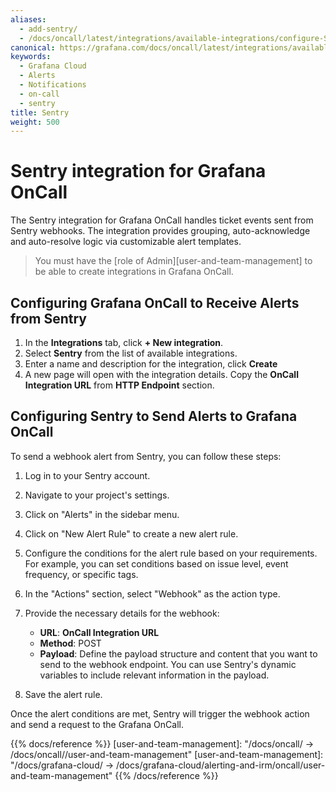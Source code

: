 ```yaml
---
aliases:
  - add-sentry/
  - /docs/oncall/latest/integrations/available-integrations/configure-Sentry/
canonical: https://grafana.com/docs/oncall/latest/integrations/available-integrations/configure-sentry/
keywords:
  - Grafana Cloud
  - Alerts
  - Notifications
  - on-call
  - sentry
title: Sentry
weight: 500
---
```


# Sentry integration for Grafana OnCall

The Sentry integration for Grafana OnCall handles ticket events sent from Sentry webhooks.
The integration provides grouping, auto-acknowledge and auto-resolve logic via customizable alert templates.

> You must have the [role of Admin][user-and-team-management] to be able to create integrations in Grafana OnCall.

## Configuring Grafana OnCall to Receive Alerts from Sentry

1. In the **Integrations** tab, click **+ New integration**.
2. Select **Sentry** from the list of available integrations.
3. Enter a name and description for the integration, click **Create**
4. A new page will open with the integration details. Copy the **OnCall Integration URL** from **HTTP Endpoint** section.

## Configuring Sentry to Send Alerts to Grafana OnCall

To send a webhook alert from Sentry, you can follow these steps:

1. Log in to your Sentry account.

2. Navigate to your project's settings.

3. Click on "Alerts" in the sidebar menu.

4. Click on "New Alert Rule" to create a new alert rule.

5. Configure the conditions for the alert rule based on your requirements. For example, you can set conditions based on issue
level, event frequency, or specific tags.

6. In the "Actions" section, select "Webhook" as the action type.

7. Provide the necessary details for the webhook:

   - **URL**: **OnCall Integration URL**
   - **Method**: POST
   - **Payload**: Define the payload structure and content that you want to send to the webhook endpoint. You can use Sentry's
   dynamic variables to include relevant information in the payload.

8. Save the alert rule.

Once the alert conditions are met, Sentry will trigger the webhook action and send a request to the Grafana OnCall.

{{% docs/reference %}}
[user-and-team-management]: "/docs/oncall/ -> /docs/oncall/<ONCALL VERSION>/user-and-team-management"
[user-and-team-management]: "/docs/grafana-cloud/ -> /docs/grafana-cloud/alerting-and-irm/oncall/user-and-team-management"
{{% /docs/reference %}}
